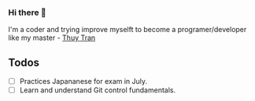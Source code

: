 ### Hi there 👋

I'm a coder and trying improve myselft to become a programer/developer like my master - [Thuy Tran](https://github.com/thuytv-gl)

## Todos

- [ ] Practices Japananese for exam in July.
- [ ] Learn and understand Git control fundamentals.
